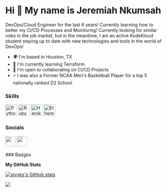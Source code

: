 Hi 👋 My name is Jeremiah Nkumsah
=================================

DevOps/Cloud Engineer for the last 6 years! Currently learning how to better my CI/CD Processes and Monitoring! Currently looking for similar roles in the job market, but in the meantime, I am an active KodeKloud student staying up to date with new technologies and tools in the world of DevOps!

* 🌍  I'm based in Houston, TX
* 🧠  I'm currently learning Terraform
* 🤝  I'm open to collaborating on CI/CD Projects
* ⚡  I was also a Former NCAA Men's Basketball Player for a top 5 nationally ranked D2 School

### Skills

<p align="left">
<a href="https://www.python.org/" target="_blank" rel="noreferrer"><img src="https://raw.githubusercontent.com/danielcranney/readme-generator/main/public/icons/skills/python-colored.svg" width="36" height="36" alt="Python" /></a>
<a href="https://www.ruby-lang.org/en/" target="_blank" rel="noreferrer"><img src="https://raw.githubusercontent.com/danielcranney/readme-generator/main/public/icons/skills/ruby-colored.svg" width="36" height="36" alt="Ruby" /></a>
<a href="https://www.heroku.com/" target="_blank" rel="noreferrer"><img src="https://raw.githubusercontent.com/danielcranney/readme-generator/main/public/icons/skills/heroku-colored.svg" width="36" height="36" alt="Heroku" /></a>
<a href="https://ethereum.org/en/" target="_blank" rel="noreferrer"><img src="https://raw.githubusercontent.com/danielcranney/readme-generator/main/public/icons/skills/ethereum-colored.svg" width="36" height="36" alt="Ethereum" /></a>
</p>

### Socials

<p align="left"> <a href="https://www.github.com/stvvks" target="_blank" rel="noreferrer"><img src="https://raw.githubusercontent.com/danielcranney/readme-generator/main/public/icons/socials/github.svg" width="32" height="32" /></a> <a href="https://www.linkedin.com/in/jeremiah-nkumsah-aa692a220" target="_blank" rel="noreferrer"><img src="https://raw.githubusercontent.com/danielcranney/readme-generator/main/public/icons/socials/linkedin.svg" width="32" height="32" /></a></p>
### Badges

<b>My GitHub Stats</b>

<a href="http://www.github.com/stvvks"><img src="https://github-readme-stats.vercel.app/api?username=stvvks&show_icons=true&hide=issues,&count_private=true&title_color=84cc16&text_color=ffffff&icon_color=14b8a6&bg_color=1c1917&hide_border=true&show_icons=true" alt="stvvks's GitHub stats" /></a>

<a href="http://www.github.com/stvvks"><img src="https://github-readme-streak-stats.herokuapp.com/?user=stvvks&stroke=ffffff&background=1c1917&ring=84cc16&fire=84cc16&currStreakNum=ffffff&currStreakLabel=84cc16&sideNums=ffffff&sideLabels=ffffff&dates=ffffff&hide_border=true" /></a>
